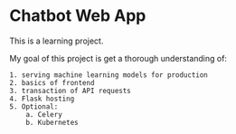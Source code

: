 # Chatbot Web App

This is a learning project.

My goal of this project is get a thorough understanding of:

    1. serving machine learning models for production
    2. basics of frontend
    3. transaction of API requests
    4. Flask hosting
    5. Optional:
        a. Celery
        b. Kubernetes

